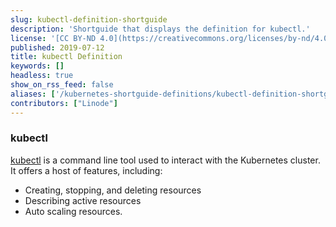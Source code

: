 ```yaml
---
slug: kubectl-definition-shortguide
description: 'Shortguide that displays the definition for kubectl.'
license: '[CC BY-ND 4.0](https://creativecommons.org/licenses/by-nd/4.0)'
published: 2019-07-12
title: kubectl Definition
keywords: []
headless: true
show_on_rss_feed: false
aliases: ['/kubernetes-shortguide-definitions/kubectl-definition-shortguide/']
contributors: ["Linode"]
---
```


### kubectl

[kubectl](https://kubernetes.io/docs/reference/kubectl/overview/) is a command line tool used to interact with the Kubernetes cluster. It offers a host of features, including:

- Creating, stopping, and deleting resources
- Describing active resources
- Auto scaling resources.
